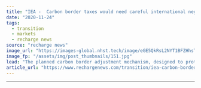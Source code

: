 ```yaml
---
title: "IEA -  Carbon border taxes would need careful international negotiations to avoid trade wars"
date: "2020-11-24"
tags: 
  - transition
  - markets
  - recharge news
source: "recharge news"
image_url: "https://images-global.nhst.tech/image/eGE5QkRsL2NYT1BFZHhsTnJsQ1RKUjl6UFNqWEszQWVDOG9wL0xBZWRsYz0=/nhst/binary/b328993337d98e221b2df0ecdc2feac1"
image_fp: "/assets/img/post_thumbnails/151.jpg"
lead: "The planned carbon border adjustment mechanism, designed to protect jobs and reduce emissions, may backfire on the bloc, IEA renewables boss tells Recharge"
article_url: "https://www.rechargenews.com/transition/iea-carbon-border-taxes-would-need-careful-international-negotiations-to-avoid-trade-wars/2-1-915965"
---
```


---
